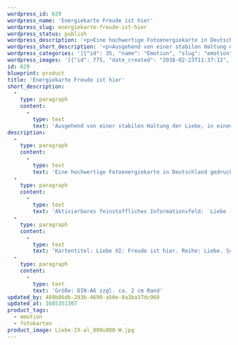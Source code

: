 ```yaml
---
wordpress_id: 629
wordpress_name: 'Energiekarte Freude ist hier'
wordpress_slug: energiekarte-freude-ist-hier
wordpress_status: publish
wordpress_description: '<p>Eine hochwertige Fotoenergiekarte in Deutschland gedruckt und in Handarbeit laminiert.  Sie ist in Postkartengröße (DIN-A6) gut zu transportieren und kann auch auf den Körper aufgelegt werden.</p><p>Aktivierbares feinstoffliches Informationsfeld:  Liebe - Freude - Stabilität - Unabhängigkeit - Zuversicht: Entwicklung der Fähigkeit, ausgehend von einer stabilen Haltung der Liebe, in einem Zustand von Freude zu sein. Freude ist hierbei verankert in einer übergeordneten Quelle, die unabhängig von spezifischen Situationen vorhanden ist. Dies ermöglicht Freude in Unabhängigkeit davon, ob Umstände im Leben auf die eine oder auf eine andere Art gestaltet sind.</p><p>Kartentitel: Liebe XI: Freude ist hier. Reihe: Liebe. Schwingung: Türkis.</p><p>Größe: DIN-A6 zzgl. ca. 2 cm Rand<br />Andere Formate sind individuell für Sie innerhalb weniger Tage herstellbar. Bitte kontaktieren Sie uns hierfür unter <a href="mailto:info@elvedenverlag.de">info@elvedenverlag.de</a>.</p><p><a href="https://my.feenbaum.de/anwendung-energiebilder-foto-laminiert/">Anwendungshinweise</a>      <a href="https://my.feenbaum.de/produktinformationen-fotokarten/">Produktinformationen</a></p>'
wordpress_short_description: '<p>Ausgehend von einer stabilen Haltung der Liebe, in einen Zustand von Freude gelangen</p>'
wordpress_categories: '[{"id": 35, "name": "Emotion", "slug": "emotion"}, {"id": 23, "name": "Fotokarten", "slug": "fotokarten"}]'
wordpress_images: '[{"id": 775, "date_created": "2016-02-23T11:37:12", "date_created_gmt": "2016-02-23T09:37:12", "date_modified": "2016-02-23T11:37:12", "date_modified_gmt": "2016-02-23T09:37:12", "src": "https://my.feenbaum.de/wp-content/uploads/2016/02/Liebe-IX-al_800x800-W.jpg", "name": "Liebe-IX-al_800x800-W", "alt": ""}]'
id: 629
blueprint: product
title: 'Energiekarte Freude ist hier'
short_description:
  -
    type: paragraph
    content:
      -
        type: text
        text: 'Ausgehend von einer stabilen Haltung der Liebe, in einen Zustand von Freude gelangen'
description:
  -
    type: paragraph
    content:
      -
        type: text
        text: 'Eine hochwertige Fotoenergiekarte in Deutschland gedruckt und in Handarbeit laminiert.  Sie ist in Postkartengröße (DIN-A6) gut zu transportieren und kann auch auf den Körper aufgelegt werden.'
  -
    type: paragraph
    content:
      -
        type: text
        text: 'Aktivierbares feinstoffliches Informationsfeld:  Liebe - Freude - Stabilität - Unabhängigkeit - Zuversicht: Entwicklung der Fähigkeit, ausgehend von einer stabilen Haltung der Liebe, in einem Zustand von Freude zu sein. Freude ist hierbei verankert in einer übergeordneten Quelle, die unabhängig von spezifischen Situationen vorhanden ist. Dies ermöglicht Freude in Unabhängigkeit davon, ob Umstände im Leben auf die eine oder auf eine andere Art gestaltet sind.'
  -
    type: paragraph
    content:
      -
        type: text
        text: 'Kartentitel: Liebe XI: Freude ist hier. Reihe: Liebe. Schwingung: Türkis.'
  -
    type: paragraph
    content:
      -
        type: text
        text: 'Größe: DIN-A6 zzgl. ca. 2 cm Rand'
updated_by: 489b06db-283b-4690-a50e-8a3ba37dc968
updated_at: 1685351307
product_tags:
  - emotion
  - fotokarten
product_image: Liebe-IX-al_800x800-W.jpg
---
```

